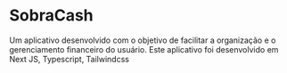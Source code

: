 # SobraCash

<p>Um aplicativo desenvolvido com o objetivo de facilitar a organização e o gerenciamento financeiro do usuário. Este aplicativo foi desenvolvido em Next JS, Typescript, Tailwindcss</p>
